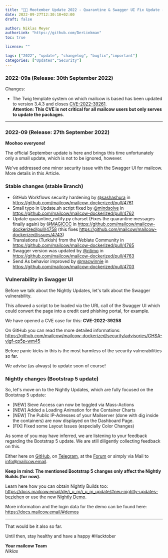 ```yaml
---
title: "🍂🐄 Mootember Update 2022 - Quarantine & Swagger UI Fix Update - Revision A | Changes"
date: 2022-09-27T12:30:10+02:00
draft: false

author: Niklas Meyer
authorLink: "https://github.com/DerLinkman"
toc: true

license: ""

tags: ["2022", "update", "changelog", "bugfix","important"]
categories: ["Updates","Security"]
---
```


### 2022-09a (Release: 30th September 2022)
Changes:

+ The Twig template system on which mailcow is based has been updated to version 3.4.3 and closes [CVE-2022-39261](https://github.com/advisories/GHSA-52m2-vc4m-jj33).<br>
**Attention: This CVE is not critical for all mailcow users but only serves to update the packages**.

<!--more-->

---

### 2022-09 (Release: 27th September 2022)

**Moohoo everyone!**

The official September update is here and brings this time unfortunately only a small update, which is not to be ignored, however.

We've addressed one minor security issue with the Swagger UI for mailcow. More details in this Article.

### Stable changes (stable Branch)

* GitHub Workflows security hardening by [@sashashura](https://github.com/sashashura) in https://github.com/mailcow/mailcow-dockerized/pull/4761
* Small typo in Update.sh script fixed by [@mindsolve](https://github.com/mindsolve) in https://github.com/mailcow/mailcow-dockerized/pull/4762
* Update quarantine_notify.py charset (Fixes the quarantine messages finally again) by [@MAGICCC](https://github.com/MAGICCC) in https://github.com/mailcow/mailcow-dockerized/pull/4758 (this fixes https://github.com/mailcow/mailcow-dockerized/issues/4743)
* Translations (Turkish) from the Weblate Community in https://github.com/mailcow/mailcow-dockerized/pull/4765
* Swagger version was updated by [@ntimo](https://github.com/ntimo) in https://github.com/mailcow/mailcow-dockerized/pull/4763
* Send As behavior improved by [@macwinnie](https://github.com/macwinnie) in https://github.com/mailcow/mailcow-dockerized/pull/4703

### Vulnerability in Swagger UI

Before we talk about the Nightly Updates, let's talk about the Swagger vulnerability.

This allowed a script to be loaded via the URL call of the Swagger UI which could convert the page into a credit card phishing portal, for example.

We have opened a CVE case for this: **CVE-2022-39258**

On GitHub you can read the more detailed informations: https://github.com/mailcow/mailcow-dockerized/security/advisories/GHSA-vjgf-cp5p-wm45

Before panic kicks in this is the most harmless of the security vulnerabilities so far.

We advise (as always) to update soon of course!

### Nightly changes (Bootstrap 5 update)

So, let's move on to the Nightly Updates, which are fully focused on the Bootstrap 5 update:

* [NEW] Sieve Access can now be toggled via Mass-Actions
* [NEW] Added a Loading Animation for the Container Charts
* [NEW] The Public IP-Adresses of your Mailserver (done with dig inside the containers) are now displayed on the Dashboard Page.
* [FIX] Fixed some Layout Issues (especially Color Changes)

As some of you may have inferred, we are listening to your feedback regarding the Bootstrap 5 update. We are still diligently collecting feedback on this.

Either here on [GitHub](https://github.com/mailcow/mailcow-dockerized/discussions/4734), on [Telegram](https://t.me/mailcow), at the [Forum](https://community.mailcow.email/d/1914-feedback-auf-bootstrap-5-ui-update-gesucht) or simply via Mail to info@mailcow.email.

**Keep in mind: The mentioned Bootstrap 5 changes only affect the Nightly Builds (for now).**

Learn here how you can obtain Nightly Builds too: https://docs.mailcow.email/de/i_u_m/i_u_m_update/#neu-nightly-updates-beziehen or use the new [Nightly Demo](https://nightly-demo.mailcow.email). 

More information and the login data for the demo can be found here: https://docs.mailcow.email/#demos

---

That would be it also so far.

Until then, stay healthy and have a happy #Hacktober

**Your mailcow Team** <br>
*Niklas*